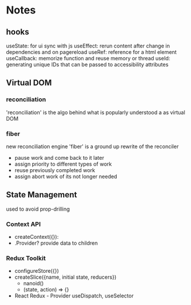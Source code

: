 # Notes

## hooks

useState: for ui sync with js
useEffect: rerun content after change in dependencies and on pagereload
useRef: reference for a html element
useCallback: memorize function and reuse memory or thread
useId: generating unique IDs that can be passed to accessibility attributes

## Virtual DOM

### reconciliation
'reconciliation' is the algo behind what is popularly understood a as virtual DOM

### fiber
new reconciliation engine
'fiber' is a ground up rewrite of the reconciler
- pause work and come back to it later
- assign priority to different types of work
- reuse previously completed work
- assign abort work of its not longer needed

## State Management

 used to avoid prop-drilling

### Context API
  - createContext({}):
  - .Provider? provide data to children
### Redux Toolkit
  - configureStore({})
  - createSlice({name, initial state, reducers})
    - nanoid()
    - (state, action) => {}
  -  React Redux
    - Provider useDispatch, useSelector